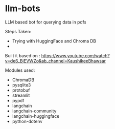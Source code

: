 # llm-bots
LLM based bot for querying data in pdfs

Steps Taken:
 * Trying with HuggingFace and Chroma DB
 * 

Built it based on : https://www.youtube.com/watch?v=de6_BjEVWZo&ab_channel=KaushikeeBhawsar

Modules used:
 * ChromaDB
 * pysqlite3
 * protobuf
 * streamlit
 * pypdf
 * langchain
 * langchain-community
 * langchain-huggingface
 * python-dotenv